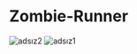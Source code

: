 # Zombie-Runner

![adsız2](https://github.com/agahkaramustafa/Zombie-Runner/assets/96539896/51fcfa43-4a25-4650-9c96-cb9e1367c9fe)
![adsız1](https://github.com/agahkaramustafa/Zombie-Runner/assets/96539896/eed2a54c-c719-4c53-ab58-315856312554)
